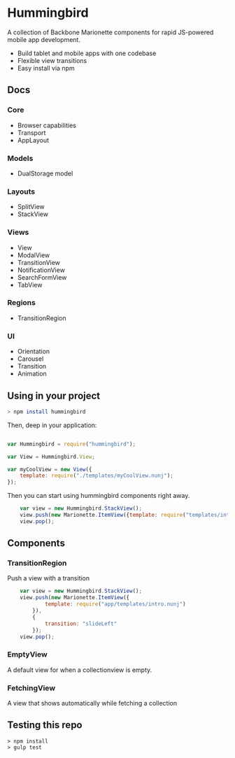 # Hummingbird

A collection of Backbone Marionette components for rapid JS-powered mobile app development.

* Build tablet and mobile apps with one codebase
* Flexible view transitions
* Easy install via npm


## Docs

### Core
* Browser capabilities
* Transport
* AppLayout


### Models
* DualStorage model

### Layouts
* SplitView
* StackView

### Views
* View
* ModalView
* TransitionView
* NotificationView
* SearchFormView
* TabView

### Regions
* TransitionRegion

### UI
* Orientation
* Carousel
* Transition
* Animation





## Using in your project

```bash
> npm install hummingbird
```

Then, deep in your application:

```js

var Hummingbird = require("hummingbird");

var View = Hummingbird.View;

var myCoolView = new View({
    template: require("./templates/myCoolView.nunj");
});

```

Then you can start using hummingbird components right away.

```javascript
    var view = new Hummingbird.StackView();
    view.push(new Marionette.ItemView({template: require("templates/intro.nunj") }));
    view.pop();
```


## Components

### TransitionRegion

Push a view with a transition

```javascript
    var view = new Hummingbird.StackView();
    view.push(new Marionette.ItemView({
            template: require("app/templates/intro.nunj")
        }),
        {
            transition: "slideLeft"
        });
    view.pop();
```


### EmptyView

A default view for when a collectionview is empty.


### FetchingView

A view that shows automatically while fetching a collection





## Testing this repo

```
> npm install
> gulp test
```
